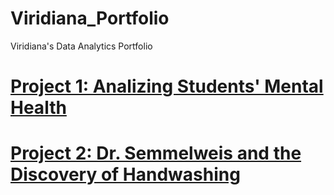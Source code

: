 # Viridiana_Portfolio
Viridiana's Data Analytics Portfolio

# [Project 1: Analizing Students' Mental Health](https://github.com/vchow6/Analyzing-Students-Mental-Health)

# [Project 2: Dr. Semmelweis and the Discovery of Handwashing](https://github.com/vchow6/Dr.-Semmelweis-and-the-Discovery-of-Handwashing)
